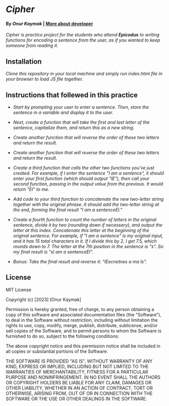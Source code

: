 # _Cipher_

#### By _**Onur Kaymak**_ | [More about developer](https://onurkaymak.com)

_Cipher is practice project for the students who attend **Epicodus** to writing functions for encoding a sentence from the user, as if you wanted to keep someone from reading it._

## Installation

_Clone this repository in your local machine and simply run index.html file in your browser to load JS file together._

## Instructions that follewed in this practice

- _Start by prompting your user to enter a sentence. Then, store the sentence in a variable and display it to the user._

- _Next, create a function that will take the first and last letter of the sentence, capitalize them, and return this as a new string._

- _Create another function that will reverse the order of these two letters and return the result._

- _Create another function that will reverse the order of these two letters and return the result._

- _Create a third function that calls the other two functions you've just created. For example, if I enter the sentence "I am a sentence", it should enter your first function (which should output "IE"), then call your second function, passing in the output value from the previous. It would return "EI" to me._

- _Add code to your third function to concatenate the new two-letter string together with the original phrase. It should add the two-letter string at the end, forming the final result "I am a sentenceEI."_

- _Create a fourth function to count the number of letters in the original sentence, divide it by two (rounding down if necessary), and output the letter at this index. Concatenate this letter at the beginning of the original sentence. For example, if "I am a sentence" is my original input, and it has 15 total characters in it. If I divide this by 2, I get 7.5, which rounds down to 7. The letter at the 7th position in the sentence is "s". So my final result is "sI am a sentenceEI"._

- _Bonus: Take the final result and reverse it: "IEecnetnes a ma ls"._

## License

MIT License

Copyright (c) [2023] [Onur Kaymak]

Permission is hereby granted, free of charge, to any person obtaining a copy
of this software and associated documentation files (the "Software"), to deal
in the Software without restriction, including without limitation the rights
to use, copy, modify, merge, publish, distribute, sublicense, and/or sell
copies of the Software, and to permit persons to whom the Software is
furnished to do so, subject to the following conditions:

The above copyright notice and this permission notice shall be included in all
copies or substantial portions of the Software.

THE SOFTWARE IS PROVIDED "AS IS", WITHOUT WARRANTY OF ANY KIND, EXPRESS OR
IMPLIED, INCLUDING BUT NOT LIMITED TO THE WARRANTIES OF MERCHANTABILITY,
FITNESS FOR A PARTICULAR PURPOSE AND NONINFRINGEMENT. IN NO EVENT SHALL THE
AUTHORS OR COPYRIGHT HOLDERS BE LIABLE FOR ANY CLAIM, DAMAGES OR OTHER
LIABILITY, WHETHER IN AN ACTION OF CONTRACT, TORT OR OTHERWISE, ARISING FROM,
OUT OF OR IN CONNECTION WITH THE SOFTWARE OR THE USE OR OTHER DEALINGS IN THE
SOFTWARE.
